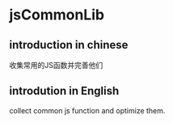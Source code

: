 # jsCommonLib

## introduction in chinese
收集常用的JS函数并完善他们


## introdution in English
collect common js function and optimize them.
